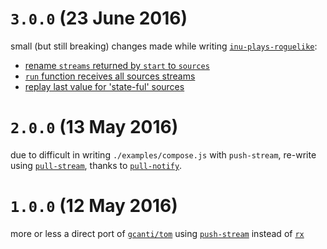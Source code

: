 # `3.0.0` (23 June 2016)

small (but still breaking) changes made while writing [`inu-plays-roguelike`](https://github.com/ahdinosaur/inu-plays-roguelike):

- [rename `streams` returned by `start` to `sources`](https://github.com/ahdinosaur/inu/commit/4faecd8b9fdb34a8ec60a22f1c3fa93e2ceaae67)
- [`run` function receives all sources streams](https://github.com/ahdinosaur/inu/commit/f339622b12e39fd1ee15084cdbe8b76f85813688)
- [replay last value for 'state-ful' sources](https://github.com/ahdinosaur/inu/commit/5e88de8b06bfab585eab5e960d3559242c5a4ee6)

# `2.0.0` (13 May 2016)

due to difficult in writing `./examples/compose.js` with `push-stream`, re-write using [`pull-stream`](https://pull-stream.github.io), thanks to [`pull-notify`](https://pull-stream.github.io/#pull-notify).

# `1.0.0` (12 May 2016)

more or less a direct port of [`gcanti/tom`](https://github.com/gcanti/tom) using [`push-stream`](https://github.com/ahdinosaur/push-stream) instead of [`rx`](https://www.npmjs.com/package/rx)
